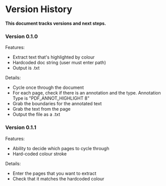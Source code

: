 # Version History

**This document tracks versions and next steps.**

### Version 0.1.0

Features:
- Extract text that's highlighted by colour
- Hardcoded doc string (user must enter path)
- Output is .txt

Details:
- Cycle once through the document
- For each page, check if there is an annotation and the type. Annotation Type is "PDF_ANNOT_HIGHLIGHT 8"
- Grab the boundaries for the annotated text
- Grab the text from the page
- Output the file as a .txt


### Version 0.1.1

Features:
- Ability to decide which pages to cycle through
- Hard-coded colour stroke

Details:
- Enter the pages that you want to extract
- Check that it matches the hardcoded colour
